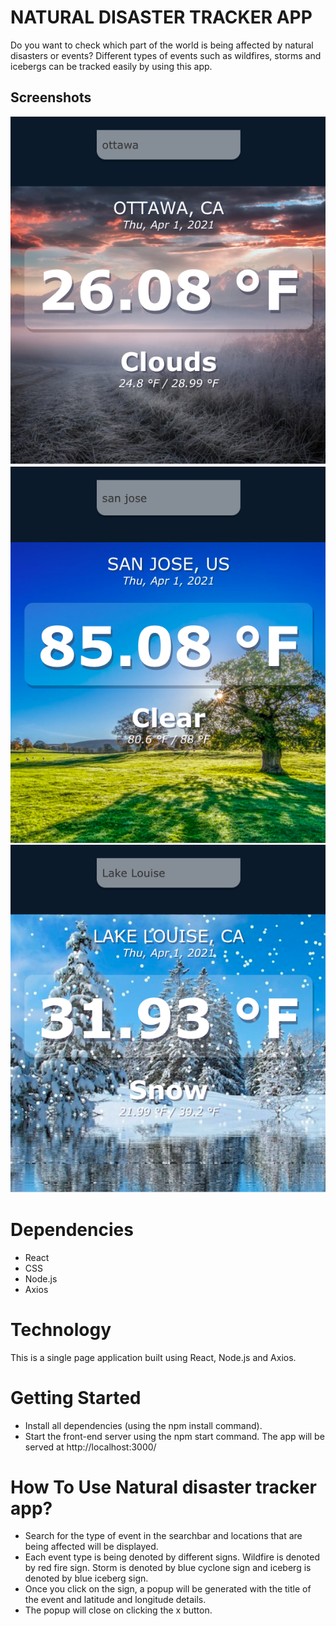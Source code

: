 # NATURAL DISASTER TRACKER APP
Do you want to check which part of the world is being affected by natural disasters or events? Different types of events such as wildfires, storms and icebergs can be tracked easily by using this app. 

## Screenshots
!["Screenshot of wildfires"](https://github.com/tasneemh/weather-app/blob/master/screenshots/clouds.png?raw=true)
!["Screenshot of storms"](https://github.com/tasneemh/weather-app/blob/master/screenshots/clear.png?raw=true)
!["Screenshot of icebergs"](https://github.com/tasneemh/weather-app/blob/master/screenshots/snow.png?raw=true)

# Dependencies
- React
- CSS
- Node.js
- Axios

# Technology
This is a single page application built using React, Node.js and Axios.

# Getting Started
- Install all dependencies (using the npm install command).
- Start the front-end server using the npm start command. The app will be served at http://localhost:3000/

# How To Use Natural disaster tracker app?

- Search for the type of event in the searchbar and locations that are being affected will be displayed.
- Each event type is being denoted by different signs. Wildfire is denoted by red fire sign. Storm is denoted by blue cyclone sign and iceberg is denoted by blue iceberg sign. 
- Once you click on the sign, a popup will be generated with the title of the event and latitude and longitude details. 
- The popup will close on clicking the x button.
